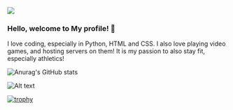 ![](https://komarev.com/ghpvc/?username=Bump64) 


### Hello, welcome to My profile! 👋

I love coding, especially in Python, HTML and CSS.
I also love playing video games, and hosting servers on them!
It is my passion to also stay fit, especially athletics!

![Anurag's GitHub stats](https://github-readme-stats.vercel.app/api?username=Bump64&show_icons=true&theme=radical)

![Alt text](https://spotify-recently-played-readme.vercel.app/api?user=31pngyfpy4hkgslqld3shur3ph6i&count={3})


[![trophy](https://github-profile-trophy.vercel.app/?username=Bump64&theme=monokai)](https://github.com/ryo-ma/github-profile-trophy)
